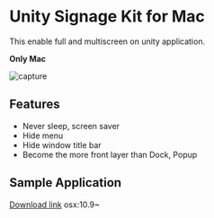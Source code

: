 # Unity Signage Kit for Mac

This enable full and multiscreen on unity application.

__Only Mac__

![capture](http://photos-h.ak.instagram.com//hphotos-ak-xfp1//10431892_514869468613911_358035618_n.jpg)

## Features

- Never sleep, screen saver
- Hide menu
- Hide window title bar
- Become the more front layer than Dock, Popup

## Sample Application

[Download link](https://dl.dropboxusercontent.com/u/150564/UnitySignageKit.app.zip) osx:10.9~